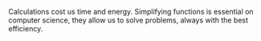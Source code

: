 Calculations cost us time and energy. Simplifying functions is essential on computer science, they allow us to solve problems, always with the best efficiency.

